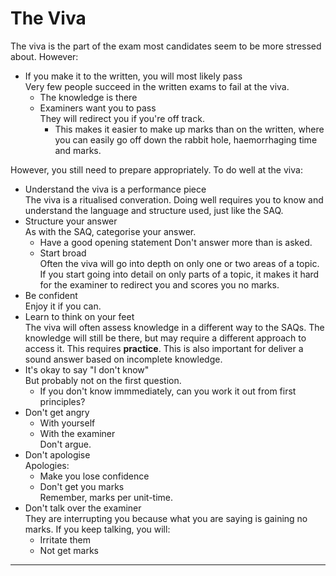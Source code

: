 # The Viva

The viva is the part of the exam most candidates seem to be more stressed about. However:
* If you make it to the written, you will most likely pass  
Very few people succeed in the written exams to fail at the viva.
    * The knowledge is there
    * Examiners want you to pass  
    They will redirect you if you're off track.
        * This makes it easier to make up marks than on the written, where you can easily go off down the rabbit hole, haemorrhaging time and marks.

However, you still need to prepare appropriately. To do well at the viva:
* Understand the viva is a performance piece  
The viva is a ritualised converation. Doing well requires you to know and understand the language and structure used, just like the SAQ.
* Structure your answer  
As with the SAQ, categorise your answer.
    * Have a good opening statement
    Don't answer more than is asked.
    * Start broad  
    Often the viva will go into depth on only one or two areas of a topic. If you start going into detail on only parts of a topic, it makes it hard for the examiner to redirect you and scores you no marks.
* Be confident  
Enjoy it if you can.
* Learn to think on your feet  
The viva will often assess knowledge in a different way to the SAQs. The knowledge will still be there, but may require a different approach to access it. This requires **practice**. This is also important for deliver a sound answer based on incomplete knowledge.
* It's okay to say "I don't know"  
But probably not on the first question.
    * If you don't know immmediately, can you work it out from first principles?  
* Don't get angry  
    * With yourself
    * With the examiner  
    Don't argue.
* Don't apologise  
Apologies:
    * Make you lose confidence
    * Don't get you marks  
    Remember, marks per unit-time.
* Don't talk over the examiner  
They are interrupting you because what you are saying is gaining no marks. If you keep talking, you will:
    * Irritate them
    * Not get marks

---